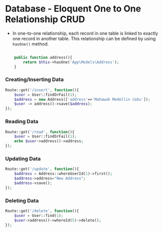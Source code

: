 # Database - Eloquent One to One Relationship CRUD

- In one-to-one relationship, each record in one table is linked to exactly one record in another table. This relationship can be defined by using `hasOne()` method.
```php

    public function address(){
        return $this->hasOne('App\Models\Address');
    }
```
### Creating/Inserting Data
```php
Route::get('/insert', function(){
    $user = User::findOrFail(1);
    $address = new Address(['address'=>'Mahawak Medellin Cebu']);
    $user -> address()->save($address);
});
```
### Reading Data
```php
Route::get('/read', function(){
    $user = User::findOrFail(1);
    echo $user->address()->address;
});
```
### Updating Data
```php
Route::get('/update', function(){
    $address = Address::whereUserId(1)->first();
    $address->address="New Address";
    $address->save();
});
```
### Deleting Data
```php
Route::get('/delete', function(){
    $user = User::find(1);
    $user->address()->whereId(5)->delete();
});
```
